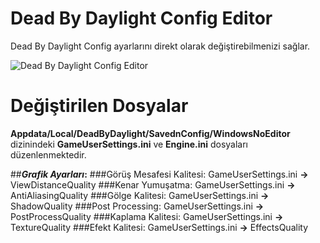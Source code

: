 # Dead By Daylight Config Editor
Dead By Daylight Config ayarlarını direkt olarak değiştirebilmenizi sağlar.

![Dead By Daylight Config Editor](https://media.discordapp.net/attachments/490508014026096650/894643165829660743/unknown.png) 

# Değiştirilen Dosyalar

**Appdata/Local/DeadByDaylight/SavednConfig/WindowsNoEditor** dizinindeki **GameUserSettings.ini** ve **Engine.ini** dosyaları düzenlenmektedir. 

##**_Grafik Ayarları_:**
###Görüş Mesafesi Kalitesi: GameUserSettings.ini **->** ViewDistanceQuality
###Kenar Yumuşatma: GameUserSettings.ini **->** AntiAliasingQuality
###Gölge Kalitesi: GameUserSettings.ini **->** ShadowQuality
###Post Processing: GameUserSettings.ini **->** PostProcessQuality
###Kaplama Kalitesi: GameUserSettings.ini **->** TextureQuality
###Efekt Kalitesi: GameUserSettings.ini **->** EffectsQuality
